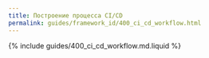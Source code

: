```yaml
---
title: Построение процесса CI/CD
permalink: guides/framework_id/400_ci_cd_workflow.html
---
```


{% include guides/400_ci_cd_workflow.md.liquid %}
